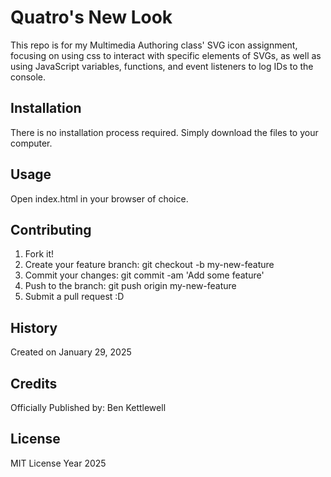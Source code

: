 # Quatro's New Look
This repo is for my Multimedia Authoring class' SVG icon assignment, focusing on using css to interact with specific 
elements of SVGs, as well as using JavaScript variables, functions, and event listeners to log IDs to the console.

## Installation
There is no installation process required. Simply download the files to your computer.

## Usage
Open index.html in your browser of choice.

## Contributing 
1. Fork it!
2. Create your feature branch: git checkout -b my-new-feature
3. Commit your changes: git commit -am 'Add some feature'
4. Push to the branch: git push origin my-new-feature
5. Submit a pull request :D

## History 
Created on January 29, 2025

## Credits 
Officially Published by: Ben Kettlewell 

## License 
MIT License Year 2025
